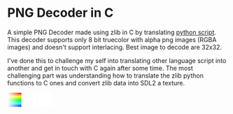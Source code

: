 # PNG Decoder in C
   A simple PNG Decoder made using zlib in C by translating [python script](https://pyokagan.name/blog/2019-10-14-png/).
   This decoder supports only 8 bit truecolor with alpha png images (RGBA images) and doesn't support interlacing.
   Best image to decode are 32x32.

   I've done this to challenge my self into translating other language script into another and get in touch with C again after some time.
   The most challenging part was understanding how to translate the zlib python functions to C ones and convert zlib data into SDL2 a texture.
   
![Image](https://github.com/Ximer612/PNG-Decoder-in-C/blob/main/resources/basn6a08.png)
![Image](https://github.com/Ximer612/PNG-Decoder-in-C/blob/main/resources/qr_code.png)
![Image](https://github.com/Ximer612/PNG-Decoder-in-C/blob/main/resources/qr_code.png)
